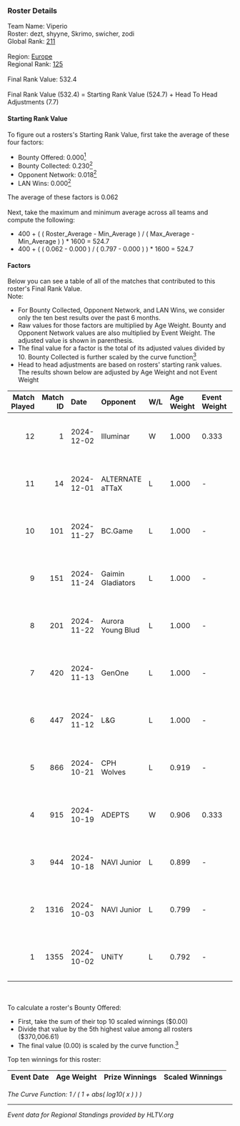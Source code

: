 ### Roster Details<br />
Team Name: Viperio<br />
Roster: dezt, shyyne, Skrimo, swicher, zodi<br />
Global Rank: [211](../../standings_global_2024_12_02.md)<br />
<br />
Region: [Europe]( ../../standings_europe_2024_12_02.md)<br />
Regional Rank: [125]( ../../standings_europe_2024_12_02.md)<br />
<br />
Final Rank Value:  532.4<br />
<br />
Final Rank Value (532.4) = Starting Rank Value (524.7) + Head To Head Adjustments (7.7)<br />

#### Starting Rank Value<br />
To figure out a rosters's Starting Rank Value, first take the average of these four factors:<br />
- Bounty Offered: 0.000[<sup>1</sup>](#table2)
- Bounty Collected: 0.230[<sup>2</sup>](#table1)
- Opponent Network: 0.018[<sup>2</sup>](#table1)
- LAN Wins: 0.000[<sup>2</sup>](#table1)

The average of these factors is 0.062<br />
<br />
Next, take the maximum and minimum average across all teams and compute the following:<br />
- 400 + ( ( Roster_Average - Min_Average ) / ( Max_Average - Min_Average ) ) * 1600 = 524.7
- 400 + ( ( 0.062 - 0.000 ) / ( 0.797 - 0.000 ) ) * 1600 = 524.7


#### Factors<br />
Below you can see a table of all of the matches that contributed to this roster's Final Rank Value.<br />
Note:<br />

- For Bounty Collected, Opponent Network, and LAN Wins, we consider only the ten best results over the past 6 months.
- Raw values for those factors are multiplied by Age Weight. Bounty and Opponent Network values are also multiplied by Event Weight. The adjusted value is shown in parenthesis.
- The final value for a factor is the total of its adjusted values divided by 10. Bounty Collected is further scaled by the curve function[<sup>3</sup>](#curveFunction)
- Head to head adjustments are based on rosters' starting rank values. The results shown below are adjusted by Age Weight and not Event Weight
<span id="table1"></span><br />


| Match Played | Match ID | Date       | Opponent          | W/L | Age Weight | Event Weight | Bounty Collected | Opponent Network | LAN Wins  | H2H Adj. | Roster                               |
| -: | -: | :- | :- | :- | :- | :- | :- | :- | :- | -: | :- |
|           12 |        1 | 2024-12-02 | Illuminar         | W   | 1.000      | 0.333        | 0.014 (0.005)    | 0.523 (0.174)    | 0 (0.000) |    26.96 | dezt, shyyne, Skrimo, swicher, zodi  |
|           11 |       14 | 2024-12-01 | ALTERNATE aTTaX   | L   | 1.000      | -            | -                | -                | -         |    -1.84 | dezt, shyyne, Skrimo, swicher, zodi  |
|           10 |      101 | 2024-11-27 | BC.Game           | L   | 1.000      | -            | -                | -                | -         |    -3.33 | dezt, shyyne, Skrimo, swicher, zodi  |
|            9 |      151 | 2024-11-24 | Gaimin Gladiators | L   | 1.000      | -            | -                | -                | -         |    -1.51 | dezt, shyyne, Skrimo, swicher, zodi  |
|            8 |      201 | 2024-11-22 | Aurora Young Blud | L   | 1.000      | -            | -                | -                | -         |    -2.39 | dezt, shyyne, Skrimo, swicher, zodi  |
|            7 |      420 | 2024-11-13 | GenOne            | L   | 1.000      | -            | -                | -                | -         |    -6.68 | dezt, Silence, Skrimo, swicher, zodi |
|            6 |      447 | 2024-11-12 | L&G               | L   | 1.000      | -            | -                | -                | -         |    -4.10 | dezt, shyyne, Skrimo, swicher, zodi  |
|            5 |      866 | 2024-10-21 | CPH Wolves        | L   | 0.919      | -            | -                | -                | -         |    -5.00 | dezt, shyyne, Skrimo, swicher, zodi  |
|            4 |      915 | 2024-10-19 | ADEPTS            | W   | 0.906      | 0.333        | 0.000 (0.000)    | 0.025 (0.007)    | 0 (0.000) |     9.36 | dezt, shyyne, Skrimo, swicher, zodi  |
|            3 |      944 | 2024-10-18 | NAVI Junior       | L   | 0.899      | -            | -                | -                | -         |    -1.25 | dezt, shyyne, Skrimo, swicher, zodi  |
|            2 |     1316 | 2024-10-03 | NAVI Junior       | L   | 0.799      | -            | -                | -                | -         |    -1.16 | dezt, shyyne, Skrimo, swicher, zodi  |
|            1 |     1355 | 2024-10-02 | UNiTY             | L   | 0.792      | -            | -                | -                | -         |    -1.41 | dezt, shyyne, Skrimo, swicher, zodi  |

<br />
<span id="table2"></span><br />
To calculate a roster's Bounty Offered:<br />

- First, take the sum of their top 10 scaled winnings ($0.00)
- Divide that value by the 5th highest value among all rosters ($370,006.61)
- The final value (0.00) is scaled by the curve function.[<sup>3</sup>](#curveFunction)

Top ten winnings for this roster:<br />

| Event Date | Age Weight | Prize Winnings | Scaled Winnings |
| :- | -: | :- | :- |


<span id="curveFunction"></span>_The Curve Function: 1 / ( 1 + abs( log10( x ) ) )_<br />

---
_Event data for Regional Standings provided by HLTV.org_<br />
